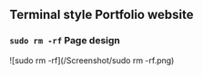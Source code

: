 ## Terminal style Portfolio website

### `sudo rm -rf` Page design

![sudo rm -rf](/Screenshot/sudo rm -rf.png)
